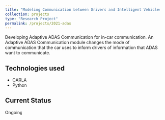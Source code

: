 ```yaml
---
title: "Modeling Communication between Drivers and Intelligent Vehicles"
collection: projects
type: "Research Project"
permalink: /projects/2021-adas
---
```


Developing Adaptive ADAS Communication for in-car communication.
An Adaptive ADAS Communication module changes the mode of communication that the car uses to
inform drivers of information that ADAS want to communicate.

## Technologies used

* CARLA
* Python

## Current Status

Ongoing
